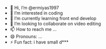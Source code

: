 - 👋 Hi, I’m @ermiyas1997
- 👀 I’m interested in coding
- 🌱 I’m currently learning front end develop
- 💞️ I’m looking to collaborate on video editing
- 📫 How to reach me ...
- 😄 Pronouns: ...
- ⚡ Fun fact: i have small d***

<!---
ermiyas1997/ermiyas1997 is a ✨ special ✨ repository because its `README.md` (this file) appears on your GitHub profile.
You can click the Preview link to take a look at your changes.
--->
